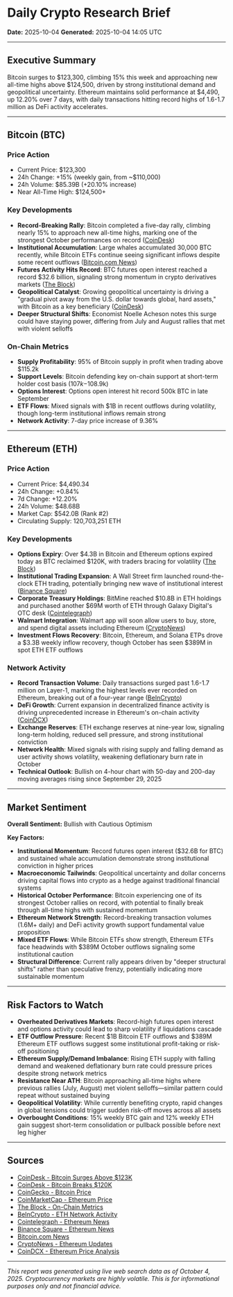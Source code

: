 # Daily Crypto Research Brief
**Date:** 2025-10-04
**Generated:** 2025-10-04 14:05 UTC

---

## Executive Summary
Bitcoin surges to $123,300, climbing 15% this week and approaching new all-time highs above $124,500, driven by strong institutional demand and geopolitical uncertainty. Ethereum maintains solid performance at $4,490, up 12.20% over 7 days, with daily transactions hitting record highs of 1.6-1.7 million as DeFi activity accelerates.

---

## Bitcoin (BTC)

### Price Action
- Current Price: $123,300
- 24h Change: +15% (weekly gain, from ~$110,000)
- 24h Volume: $85.39B (+20.10% increase)
- Near All-Time High: $124,500+

### Key Developments
- **Record-Breaking Rally**: Bitcoin completed a five-day rally, climbing nearly 15% to approach new all-time highs, marking one of the strongest October performances on record ([CoinDesk](https://www.coindesk.com/markets/2025/10/03/bitcoin-surges-above-usd123k-nearing-new-record-as-bullish-q4-sentiment-fuels-weeklong-rally))
- **Institutional Accumulation**: Large whales accumulated 30,000 BTC recently, while Bitcoin ETFs continue seeing significant inflows despite some recent outflows ([Bitcoin.com News](https://news.bitcoin.com/))
- **Futures Activity Hits Record**: BTC futures open interest reached a record $32.6 billion, signaling strong momentum in crypto derivatives markets ([The Block](https://www.theblock.co/))
- **Geopolitical Catalyst**: Growing geopolitical uncertainty is driving a "gradual pivot away from the U.S. dollar towards global, hard assets," with Bitcoin as a key beneficiary ([CoinDesk](https://www.coindesk.com/markets/2025/10/02/dnp-bitcoin-breaks-usd120k-with-traders-eyeing-bullish-october-rally))
- **Deeper Structural Shifts**: Economist Noelle Acheson notes this surge could have staying power, differing from July and August rallies that met with violent selloffs

### On-Chain Metrics
- **Supply Profitability**: 95% of Bitcoin supply in profit when trading above $115.2k
- **Support Levels**: Bitcoin defending key on-chain support at short-term holder cost basis ($107k-$108.9k)
- **Options Interest**: Options open interest hit record 500k BTC in late September
- **ETF Flows**: Mixed signals with $1B in recent outflows during volatility, though long-term institutional inflows remain strong
- **Network Activity**: 7-day price increase of 9.36%

---

## Ethereum (ETH)

### Price Action
- Current Price: $4,490.34
- 24h Change: +0.84%
- 7d Change: +12.20%
- 24h Volume: $48.68B
- Market Cap: $542.0B (Rank #2)
- Circulating Supply: 120,703,251 ETH

### Key Developments
- **Options Expiry**: Over $4.3B in Bitcoin and Ethereum options expired today as BTC reclaimed $120K, with traders bracing for volatility ([The Block](https://www.theblock.co/))
- **Institutional Trading Expansion**: A Wall Street firm launched round-the-clock ETH trading, potentially bringing new wave of institutional interest ([Binance Square](https://www.binance.com/en/square/news/ethereum-news))
- **Corporate Treasury Holdings**: BitMine reached $10.8B in ETH holdings and purchased another $69M worth of ETH through Galaxy Digital's OTC desk ([Cointelegraph](https://cointelegraph.com/tags/ethereum))
- **Walmart Integration**: Walmart app will soon allow users to buy, store, and spend digital assets including Ethereum ([CryptoNews](https://cryptonews.com/news/ethereum-news/))
- **Investment Flows Recovery**: Bitcoin, Ethereum, and Solana ETPs drove a $3.3B weekly inflow recovery, though October has seen $389M in spot ETH ETF outflows

### Network Activity
- **Record Transaction Volume**: Daily transactions surged past 1.6-1.7 million on Layer-1, marking the highest levels ever recorded on Ethereum, breaking out of a four-year range ([BeInCrypto](https://beincrypto.com/eth-price-october-2025-forecast-4500-target/))
- **DeFi Growth**: Current expansion in decentralized finance activity is driving unprecedented increase in Ethereum's on-chain activity ([CoinDCX](https://coindcx.com/blog/price-predictions/ethereum-price-weekly/))
- **Exchange Reserves**: ETH exchange reserves at nine-year low, signaling long-term holding, reduced sell pressure, and strong institutional conviction
- **Network Health**: Mixed signals with rising supply and falling demand as user activity shows volatility, weakening deflationary burn rate in October
- **Technical Outlook**: Bullish on 4-hour chart with 50-day and 200-day moving averages rising since September 29, 2025

---

## Market Sentiment

**Overall Sentiment:** Bullish with Cautious Optimism

**Key Factors:**
- **Institutional Momentum**: Record futures open interest ($32.6B for BTC) and sustained whale accumulation demonstrate strong institutional conviction in higher prices
- **Macroeconomic Tailwinds**: Geopolitical uncertainty and dollar concerns driving capital flows into crypto as a hedge against traditional financial systems
- **Historical October Performance**: Bitcoin experiencing one of its strongest October rallies on record, with potential to finally break through all-time highs with sustained momentum
- **Ethereum Network Strength**: Record-breaking transaction volumes (1.6M+ daily) and DeFi activity growth support fundamental value proposition
- **Mixed ETF Flows**: While Bitcoin ETFs show strength, Ethereum ETFs face headwinds with $389M October outflows signaling some institutional caution
- **Structural Difference**: Current rally appears driven by "deeper structural shifts" rather than speculative frenzy, potentially indicating more sustainable momentum

---

## Risk Factors to Watch
- **Overheated Derivatives Markets**: Record-high futures open interest and options activity could lead to sharp volatility if liquidations cascade
- **ETF Outflow Pressure**: Recent $1B Bitcoin ETF outflows and $389M Ethereum ETF outflows suggest some institutional profit-taking or risk-off positioning
- **Ethereum Supply/Demand Imbalance**: Rising ETH supply with falling demand and weakened deflationary burn rate could pressure prices despite strong network metrics
- **Resistance Near ATH**: Bitcoin approaching all-time highs where previous rallies (July, August) met violent selloffs—similar pattern could repeat without sustained buying
- **Geopolitical Volatility**: While currently benefiting crypto, rapid changes in global tensions could trigger sudden risk-off moves across all assets
- **Overbought Conditions**: 15% weekly BTC gain and 12% weekly ETH gain suggest short-term consolidation or pullback possible before next leg higher

---

## Sources
- [CoinDesk - Bitcoin Surges Above $123K](https://www.coindesk.com/markets/2025/10/03/bitcoin-surges-above-usd123k-nearing-new-record-as-bullish-q4-sentiment-fuels-weeklong-rally)
- [CoinDesk - Bitcoin Breaks $120K](https://www.coindesk.com/markets/2025/10/02/dnp-bitcoin-breaks-usd120k-with-traders-eyeing-bullish-october-rally)
- [CoinGecko - Bitcoin Price](https://www.coingecko.com/en/coins/bitcoin)
- [CoinMarketCap - Ethereum Price](https://coinmarketcap.com/currencies/ethereum/)
- [The Block - On-Chain Metrics](https://www.theblock.co/data/on-chain-metrics/bitcoin)
- [BeInCrypto - ETH Network Activity](https://beincrypto.com/eth-price-october-2025-forecast-4500-target/)
- [Cointelegraph - Ethereum News](https://cointelegraph.com/tags/ethereum)
- [Binance Square - Ethereum News](https://www.binance.com/en/square/news/ethereum-news)
- [Bitcoin.com News](https://news.bitcoin.com/)
- [CryptoNews - Ethereum Updates](https://cryptonews.com/news/ethereum-news/)
- [CoinDCX - Ethereum Price Analysis](https://coindcx.com/blog/price-predictions/ethereum-price-weekly/)

---

*This report was generated using live web search data as of October 4, 2025. Cryptocurrency markets are highly volatile. This is for informational purposes only and not financial advice.*
